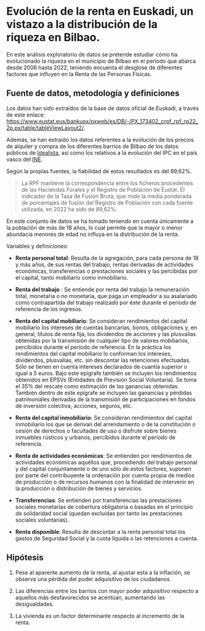 # Evolución de la renta en Euskadi, un vistazo a la distribución de la riqueza en Bilbao.

En este análisis exploratorio de datos se pretende estudiar cómo ha evolucionado la riqueza en el municipio de Bilbao en el periodo que abarca desde 2006 hasta 2022, teniendo encuenta el desglose de diferentes factores que influyen en la Renta de las Personas Físicas.

## Fuente de datos, metodología y definiciones

Los datos han sido extraídos de la base de datos oficial de Euskadi, a través de este enlace: https://www.eustat.eus/bankupx/pxweb/es/DB/-/PX_173402_crpf_rpf_rp22_2p.px/table/tableViewLayout2/.

Además, se han extraído los datos referentes a la evolución de los precios de alquiler y compra de los diferentes barrios de Bilbao de los datos públicos de [Idealista](https://www.idealista.com/sala-de-prensa/informes-precio-vivienda/venta/euskadi/vizcaya/bilbao/), así como los relativos a la evolución del IPC en el país vasco del [INE](https://www.ine.es/jaxiT3/Tabla.htm?t=50940&L=0). 


Según la propias fuentes, la fiabilidad de estos resultados es del 89,62%.

>La RPF mantiene la correspondencia entre los ficheros procedentes de las Haciendas Forales y el Registro de Población de Eustat. El indicador de la Tasa de Fusión Bruta, que mide la media ponderada de porcentajes de fusión del Registro de Población con cada fuente utilizada, en 2022 ha sido de 89,62%.

En este conjunto de datos se ha tomado teniendo en cuenta únicamente a la población de más de 18 años, lo cual permite que la mayor o menor abundacia menores de edad no influya en la distribución de la renta.

Variables y definiciones:
* **Renta personal total**: Resulta de la agregación, para cada persona de 18 y más años, de sus rentas del trabajo, rentas derivadas de actividades económicas, transferencias o prestaciones sociales y las percibidas por el capital, tanto mobiliario como inmobiliario.
* **Renta del trabajo** : Se entiende por renta del trabajo la remuneración total, monetaria o no monetaria, que paga un empleador a su asalariado como contrapartida del trabajo realizado por éste durante el período de referencia de los ingresos.
* **Renta del capital mobiliario**: Se consideran rendimientos del capital mobiliario los intereses de cuentas bancarias, bonos, obligaciones y, en general, títulos de renta fija, los dividendos de acciones y las plusvalías obtenidas por la transmisión de cualquier tipo de valores mobiliarios, percibidos durante el período de referencia. En la práctica los rendimientos del capital mobiliario lo conforman los intereses, dividendos, plusvalías, etc. sin descontar las retenciones efectuadas. Sólo se tienen en cuenta intereses declarados de cuantía superior o igual a 5 euros. <nl> 
Bajo este epígrafe también se incluyen los rendimientos obtenidos en EPSVs (Entidades de Previsión Social Voluntaria). Se toma el 35% del rescate como estimación de las ganancias obtenidas. <nl>
También dentro de este epígrafe se incluyen las ganancias y pérdidas patrimoniales derivadas de la transmisión de participaciones en fondos de inversión colectiva, acciones, seguros, etc.
* **Renta del capital inmobiliario**: Se consideran rendimientos del capital inmobiliario los que se derivan del arrendamiento o de la constitución o cesión de derechos o facultades de uso o disfrute sobre bienes inmuebles rústicos y urbanos, percibidos durante el período de referencia.
* **Renta de actividades económicas**: Se entienden por rendimientos de actividades económicas aquéllos que, procediendo del trabajo personal y del capital conjuntamente o de uno sólo de estos factores, suponen por parte del contribuyente la ordenación por cuenta propia de medios de producción o de recursos humanos con la finalidad de intervenir en la producción o distribución de bienes y servicios. 
* **Transferencias**: Se entienden por transferencias las prestaciones sociales monetarias de cobertura obligatoria o basadas en el principio de solidaridad social (quedan excluidas por tanto las prestaciones sociales voluntarias).

* **Renta disponible**: Resulta de descontar a la renta personal total los gastos de Seguridad Social y la cuota líquida o las retenciones a cuenta.

## Hipótesis

1. Pese al aparente aumento de la renta, al ajustar esta a la inflación, se observa una pérdida del poder adquisitivo de los ciudadanos.

2. Las diferencias entre los barrios con mayor poder adquisitivo respecto a aquellos más desfavorecidos se acentúan, aumentando las desigualdades.

3. La vivienda es un factor determinante respecto al incremento de la renta.

